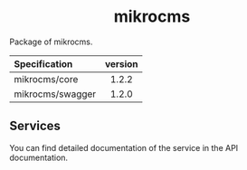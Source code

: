 <h1  align="center">mikrocms</h1>

Package of mikrocms.

| Specification | version |
|:--|:--:|
| mikrocms/core | 1.2.2 |
| mikrocms/swagger | 1.2.0 |


## Services

You can find detailed documentation of the service in the API documentation.
